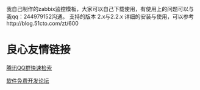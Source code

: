 我自己制作的zabbix监控模板，大家可以自己下载使用，有使用上的问题可以与我qq：244979152沟通。
支持的版本
2.x与2.2.x
详细的安装与使用，可以参考http://blog.51cto.com/zt/600


 # 良心友情链接

[腾讯QQ群快速检索](http://u.720life.cn/s/8cf73f7c)

[软件免费开发论坛](http://u.720life.cn/s/bbb01dc0)